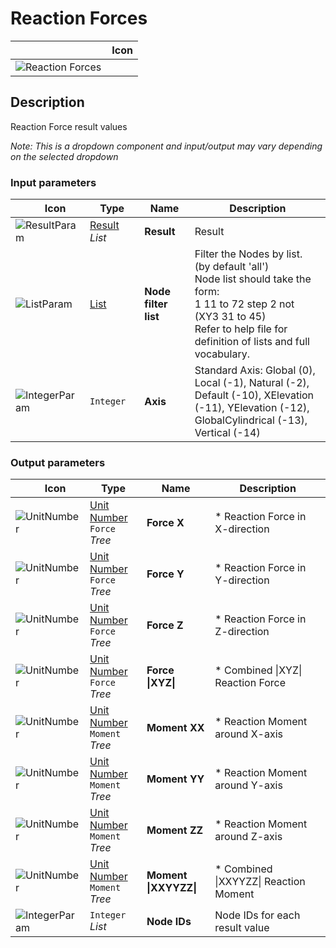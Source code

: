 # Reaction Forces
<!--- This file has been auto-generated, do not change it manually! Edit the generator here: https://github.com/arup-group/GSA-Grasshopper/tree/main/DocsGeneration --->

|<img width="150"/> Icon |
| ----------- |
|![Reaction Forces](./images/ReactionForces.png) |

## Description

Reaction Force result values

_Note: This is a dropdown component and input/output may vary depending on the selected dropdown_

### Input parameters

|<img width="20"/> Icon |<img width="200"/> Type |<img width="200"/> Name |<img width="1000"/> Description |
| ----------- | ----------- | ----------- | ----------- |
|![ResultParam](./images/ResultParam.png) |[Result](gsagh-result-parameter.md) _List_ |**Result** |Result |
|![ListParam](./images/ListParam.png) |[List](gsagh-list-parameter.md) |**Node filter list** |Filter the Nodes by list. (by default 'all')<br />Node list should take the form:<br /> 1 11 to 72 step 2 not (XY3 31 to 45)<br />Refer to help file for definition of lists and full vocabulary. |
|![IntegerParam](./images/IntegerParam.png) |`Integer` |**Axis** |Standard Axis: Global (0), Local (-1), Natural (-2), Default (-10), XElevation (-11), YElevation (-12), GlobalCylindrical (-13), Vertical (-14) |

### Output parameters

|<img width="20"/> Icon |<img width="200"/> Type |<img width="200"/> Name |<img width="1000"/> Description |
| ----------- | ----------- | ----------- | ----------- |
|![UnitNumber](./images/UnitParam.png) |[Unit Number](gsagh-unitnumber-parameter.md)  ` Force ` _Tree_ |**Force X** |* Reaction Force in X-direction |
|![UnitNumber](./images/UnitParam.png) |[Unit Number](gsagh-unitnumber-parameter.md)  ` Force ` _Tree_ |**Force Y** |* Reaction Force in Y-direction |
|![UnitNumber](./images/UnitParam.png) |[Unit Number](gsagh-unitnumber-parameter.md)  ` Force ` _Tree_ |**Force Z** |* Reaction Force in Z-direction |
|![UnitNumber](./images/UnitParam.png) |[Unit Number](gsagh-unitnumber-parameter.md)  ` Force ` _Tree_ |**Force &#124;XYZ&#124;** |* Combined &#124;XYZ&#124; Reaction Force |
|![UnitNumber](./images/UnitParam.png) |[Unit Number](gsagh-unitnumber-parameter.md)  ` Moment ` _Tree_ |**Moment XX** |* Reaction Moment around X-axis |
|![UnitNumber](./images/UnitParam.png) |[Unit Number](gsagh-unitnumber-parameter.md)  ` Moment ` _Tree_ |**Moment YY** |* Reaction Moment around Y-axis |
|![UnitNumber](./images/UnitParam.png) |[Unit Number](gsagh-unitnumber-parameter.md)  ` Moment ` _Tree_ |**Moment ZZ** |* Reaction Moment around Z-axis |
|![UnitNumber](./images/UnitParam.png) |[Unit Number](gsagh-unitnumber-parameter.md)  ` Moment ` _Tree_ |**Moment &#124;XXYYZZ&#124;** |* Combined &#124;XXYYZZ&#124; Reaction Moment |
|![IntegerParam](./images/IntegerParam.png) |`Integer` _List_ |**Node IDs** |Node IDs for each result value |


